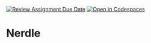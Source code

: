 [![Review Assignment Due Date](https://classroom.github.com/assets/deadline-readme-button-22041afd0340ce965d47ae6ef1cefeee28c7c493a6346c4f15d667ab976d596c.svg)](https://classroom.github.com/a/Tm7PdKHd)
[![Open in Codespaces](https://classroom.github.com/assets/launch-codespace-2972f46106e565e64193e422d61a12cf1da4916b45550586e14ef0a7c637dd04.svg)](https://classroom.github.com/open-in-codespaces?assignment_repo_id=20916617)
<!-- 
   Assignment Notes:
   - To run the game, execute `python3 nerdle.py` in the terminal.
   - Your task is to implement the equation generation functions in `equation_generator.py` and the solution validator in `game_engine.py`.
   - Don't forget to import your modules.
   - PAY ATTENTION TO THE TODO COMMENTS IN THE CODE.
   - Each function has comments detailing its purpose and requirements.
   - Code is automatically tested *every time* you push changes to GitHub.
-->

# Nerdle